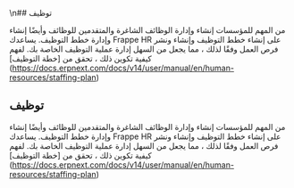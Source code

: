 \n## توظيف

من المهم للمؤسسات إنشاء وإدارة الوظائف الشاغرة والمتقدمين للوظائف وأيضًا إنشاء وإدارة خطط التوظيف. يساعدك Frappe HR على إنشاء خطط التوظيف وإنشاء ونشر فرص العمل وفقًا لذلك ، مما يجعل من السهل إدارة عملية التوظيف الخاصة بك. لفهم كيفية تكوين ذلك ، تحقق من [خطة التوظيف] (https://docs.erpnext.com/docs/v14/user/manual/en/human-resources/staffing-plan)

## توظيف

من المهم للمؤسسات إنشاء وإدارة الوظائف الشاغرة والمتقدمين للوظائف وأيضًا إنشاء وإدارة خطط التوظيف. يساعدك Frappe HR على إنشاء خطط التوظيف وإنشاء ونشر فرص العمل وفقًا لذلك ، مما يجعل من السهل إدارة عملية التوظيف الخاصة بك. لفهم كيفية تكوين ذلك ، تحقق من [خطة التوظيف] (https://docs.erpnext.com/docs/v14/user/manual/en/human-resources/staffing-plan)
